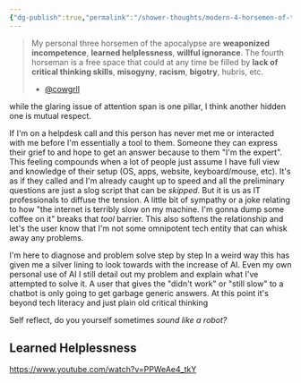 ```yaml
---
{"dg-publish":true,"permalink":"/shower-thoughts/modern-4-horsemen-of-the-apocolypse/","created":"2025-06-28T10:49:37.753-05:00","updated":"2025-06-16T13:58:31.000-05:00"}
---
```


> My personal three horsemen of the apocalypse are **weaponized incompetence**, **learned helplessness**, **willful ignorance**. The fourth horseman is a free space that could at any time be filled by **lack of critical thinking skills**, **misogyny**, **racism**, **bigotry**, hubris, etc.
> - [@cowgrll](https://www.youtube.com/@cowgrll)

while the glaring issue of attention span is one pillar, I think another hidden one is mutual respect. 

If I'm on a helpdesk call and this person has never met me or interacted with me before I'm essentially a tool to them. Someone they can express their grief to and hope to get an answer because to them "I'm the expert". This feeling compounds when a lot of people just assume I have full view and knowledge of their setup (OS, apps, website, keyboard/mouse, etc). It's as if they called and I'm already caught up to speed and all the preliminary questions are just a slog script that can be *skipped*. But it is us as IT professionals to diffuse the tension. A little bit of sympathy or a joke relating to how "the internet is terribly slow on my machine. I'm gonna dump some coffee on it" breaks that *tool* barrier. This also softens the relationship and let's the user know that I'm not some omnipotent tech entity that can whisk away any problems. 

I'm here to diagnose and problem solve step by step In a weird way this has given me a silver lining to look towards with the increase of AI. Even my own personal use of AI I still detail out my problem and explain what I've attempted to solve it. A user that gives the "didn't work" or "still slow" to a chatbot is only going to get garbage generic answers. At this point it's beyond tech literacy and just plain old critical thinking

Self reflect, do you yourself sometimes *sound like a robot?*
## Learned Helplessness
https://www.youtube.com/watch?v=PPWeAe4_tkY